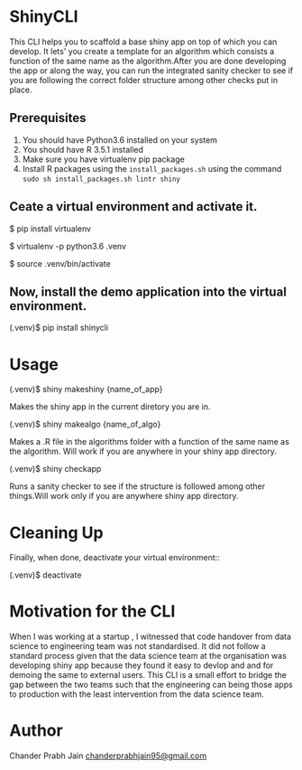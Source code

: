
# ShinyCLI

This CLI helps you to scaffold a base shiny app on top of which you can develop. It lets' you create a template for an algorithm which consists a
function of the same name as the algorithm.After you are done developing the app or along the way, you can run the integrated sanity checker to see
if you are following the correct folder structure among other checks put in place.

## Prerequisites

1. You should have Python3.6 installed on your system
2. You should have R 3.5.1 installed
3. Make sure you have virtualenv pip package
4. Install R packages using the `install_packages.sh` using the command `sudo sh install_packages.sh lintr shiny`


## Ceate a virtual environment and activate it.

  $ pip install virtualenv 

  $ virtualenv -p python3.6 .venv 

  $ source .venv/bin/activate 

## Now, install the demo application into the virtual environment.

  (.venv)$ pip install shinycli 


# Usage


(.venv)$ shiny makeshiny {name_of_app} 

  Makes the shiny app in the current diretory you are in.

(.venv)$ shiny makealgo {name_of_algo} 

  Makes a .R file in the algorithms folder with a function of the same name as the algorithm. Will work if you are anywhere in your
  shiny app directory.

(.venv)$ shiny checkapp 

  Runs a sanity checker to see if the structure is followed among other things.Will work only if you are anywhere
  shiny app directory.


# Cleaning Up


Finally, when done, deactivate your virtual environment::

  (.venv)$ deactivate


# Motivation for the CLI

When I was working at a startup , I witnessed that code handover from data science to engineering team was not standardised. It did not follow a standard process
given that the data science team at the organisation was developing shiny app because they found it easy to devlop and and for demoing the same to external users. This CLI is a small effort to bridge the gap between the two teams such that the engineering can being those apps to production with the least intervention from the data science team.


# Author

Chander Prabh Jain <chanderprabhjain95@gmail.com>


